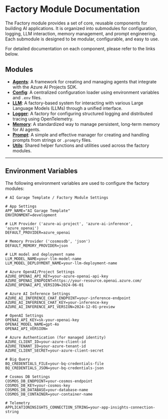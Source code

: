 # Factory Module Documentation

The Factory module provides a set of core, reusable components for building AI applications. It is organized into submodules for configuration, logging, LLM interaction, memory management, and prompt engineering. Each submodule is designed to be modular, configurable, and easy to use.

For detailed documentation on each component, please refer to the links below.

## Modules

- **[Agents](./docs/agents.md)**: A framework for creating and managing agents that integrate with the Azure AI Projects SDK.
- **[Config](./docs/config.md)**: A centralized configuration loader using environment variables and `.env` files.
- **[LLM](./docs/llm.md)**: A factory-based system for interacting with various Large Language Models (LLMs) through a unified interface.
- **[Logger](./docs/logger.md)**: A factory for configuring structured logging and distributed tracing using OpenTelemetry.
- **[Memory](./docs/memory.md)**: A standardized way to manage persistent, long-term memory for AI agents.
- **[Prompt](./docs/prompt.md)**: A simple and effective manager for creating and handling prompts from strings or `.prompty` files.
- **[Utils](./docs/utils.md)**: Shared helper functions and utilities used across the factory modules.

---

## Environment Variables

The following environment variables are used to configure the factory modules:

```env
# AI Garage Template / Factory Module Settings

# App Settings
APP_NAME="AI Garage Template"
ENVIRONMENT=development

# LLM Provider ('azure-ai-project', 'azure-ai-inference', 'azure_openai')
DEFAULT_PROVIDER=azure_openai

# Memory Provider ('cosmosdb', 'json')
DEFAULT_MEMORY_PROVIDER=json

# LLM model and deployment name
LLM_MODEL_NAME=your-llm-model-name
LLM_MODEL_DEPLOYMENT_NAME=your-llm-deployment-name

# Azure OpenAI/Project Settings
AZURE_OPENAI_API_KEY=your-azure-openai-api-key
AZURE_OPENAI_ENDPOINT=https://your-resource.openai.azure.com/
AZURE_OPENAI_API_VERSION=2024-06-01

# Azure AI Inference Settings
AZURE_AI_INFERENCE_CHAT_ENDPOINT=your-inference-endpoint
AZURE_AI_INFERENCE_CHAT_KEY=your-inference-key
AZURE_AI_INFERENCE_API_VERSION=2024-12-01-preview

# OpenAI Settings
OPENAI_API_KEY=sk-your-openai-key
OPENAI_MODEL_NAME=gpt-4o
OPENAI_API_VERSION=

# Azure Authentication (for managed identity)
AZURE_CLIENT_ID=your-azure-client-id
AZURE_TENANT_ID=your-azure-tenant-id
AZURE_CLIENT_SECRET=your-azure-client-secret

# Big Query
BQ_CREDENTIALS_FILE=your-bq-credentials-file
BQ_CREDENTIALS_JSON=your-bq-credentials-json

# Cosmos DB Settings
COSMOS_DB_ENDPOINT=your-cosmos-endpoint
COSMOS_DB_KEY=your-cosmos-key
COSMOS_DB_DATABASE=your-database-name
COSMOS_DB_CONTAINER=your-container-name

# Telemetry
APPLICATIONINSIGHTS_CONNECTION_STRING=your-app-insights-connection-string
```

